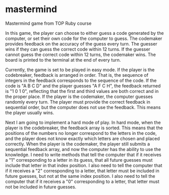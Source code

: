 # mastermind
Mastermind game from TOP Ruby course

In this game, the player can choose to either guess a code generated by the computer,
or set their own code for the computer to guess.
The codemaker provides feedback on the accuracy of the guess every turn.
The guesser wins if they can guess the correct code within 12 turns.
If the guesser cannot guess the correct code within 12 turns, the codemaker wins.
The board is printed to the terminal at the end of every turn.

Currently, the game is set to be played in easy mode.
If the player is the codebreaker, feedback is arranged in order.
That is, the sequence of integers in the feedback corresponds to the sequence of the code.
If the code is "A B C D" and the player guesses "A F C H",
the feedback returned is "1 0 1 0", reflecting that the first and third values 
are both correct and in the proper place.
If the player is the codemaker, the computer guesses randomly every turn.
The player must provide the correct feedback in sequential order, 
but the computer does not use the feedback.
This means the player usually wins.

Next I am going to implement a hard mode of play.
In hard mode, when the player is the codebreaker, the feedback array is sorted.
This means that the positions of the numbers no longer correspond to the letters in the code,
and the player does not know exactly which letters are chosen and placed correctly.
When the player is the codemaker, the player still submits a sequential feedback array,
and now the computer has the ability to use the knowledge.
I need to write methods that tell the computer that if it receives a "1" 
corresponding to a letter in its guess, that all future guesses must include
that letter in that index position.
I also need to tell the computer that if it receives a "2" corresponding to a letter,
that letter must be included in future guesses, but not at the same index position.
I also need to tell the computer that if it receives a "0" corresponding to a letter,
that letter must not be included in future guesses.
